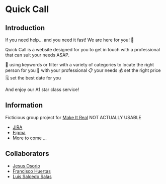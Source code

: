 # Quick Call
## Introduction
If you need help... and you need it fast! We are here for you! 🙌

Quick Call is a website designed for you to get in touch with a professional that can suit your needs ASAP.

🔎 using keywords or filter with a variety of categories to locate the right person for you
💬 with your professional
📋 your needs
💰 set the right price
🗓️ set the best date for you

And enjoy our A1 star class service!

## Information
Ficticious group project for [Make It Real](https://www.makeitreal.camp/) NOT ACTUALLY USABLE
- [JIRA](https://s-luis-s.atlassian.net/jira/software/projects/QC/boards/3/backlog)
- [Figma](https://www.figma.com/file/gUpnX4CYP2dnjUrSVnWz4i/Quick-Call?node-id=0%3A1)
- More to come ...

## Collaborators
- [Jesus Osorio](#)
- [Francisco Huertas](#)
- [Luis Salcedo Salas](https://github.com/Luis-S-S)
